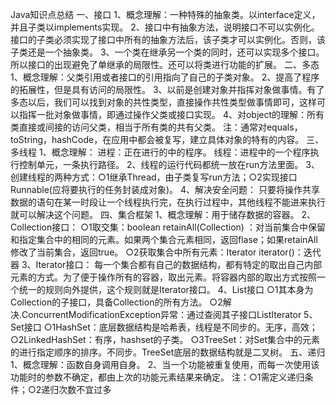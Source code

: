 Java知识点总结
一、接口
1、概念理解：一种特殊的抽象类。以interface定义，并且子类以implements实现。
2、接口中有抽象方法，说明接口不可以实例化。接口的子类必须实现了接口中所有的抽象方法后，该子类才可以实例化。否则，该子类还是一个抽象类。
3、一个类在继承另一个类的同时，还可以实现多个接口。所以接口的出现避免了单继承的局限性。还可以将类进行功能的扩展。
二、多态
	1、概念理解：父类引用或者接口的引用指向了自己的子类对象。
	2、提高了程序的拓展性，但是具有访问的局限性。
	3、以前是创建对象并指挥对象做事情。有了多态以后，我们可以找到对象的共性类型，直接操作共性类型做事情即可，这样可以指挥一批对象做事情，即通过操作父类或接口实现。
	4、对object的理解：所有类直接或间接的访问父类，相当于所有类的共有父类。
注：通常对equals，toString，hashCode，在应用中都会被复写，建立具体对象的特有的内容。
三、多线程
	1、概念理解：
			进程：正在进行的中的程序。
			线程：进程中的一个程序执行控制单元，一条执行路径。
	2、线程的运行代码都统一放在run方法里面。
	3、创建线程的两种方式：○1继承Thread，由子类复写run方法；○2实现接口Runnable(应将要执行的任务封装成对象)。
	4、解决安全问题：
只要将操作共享数据的语句在某一时段让一个线程执行完，在执行过程中，其他线程不能进来执行就可以解决这个问题。
四、集合框架
1、概念理解：用于储存数据的容器。
	2、Collection接口：
		○1取交集：boolean  retainAll(Collection) ：对当前集合中保留和指定集合中的相同的元素。如果两个集合元素相同，返回flase；如果retainAll修改了当前集合，返回true。
		○2获取集合中所有元素：Iterator  iterator()：迭代器
	3、Iterator接口：
每一个集合都有自己的数据结构，都有特定的取出自己内部元素的方式。为了便于操作所有的容器，取出元素。将容器内部的取出方式按照一个统一的规则向外提供，这个规则就是Iterator接口。
	4、List接口
	○1其本身为Collection的子接口，具备Collection的所有方法。
	○2解决.ConcurrentModificationException异常：通过查阅其子接口ListIterator
	5、Set接口
○1HashSet：底层数据结构是哈希表，线程是不同步的。无序，高效；
○2LinkedHashSet：有序，hashset的子类。
○3TreeSet：对Set集合中的元素的进行指定顺序的排序。不同步。TreeSet底层的数据结构就是二叉树。
五、递归
	1、概念理解：函数自身调用自身。
	2、当一个功能被重复使用，而每一次使用该功能时的参数不确定，都由上次的功能元素结果来确定。
注：○1需定义递归条件；○2递归次数不宜过多
